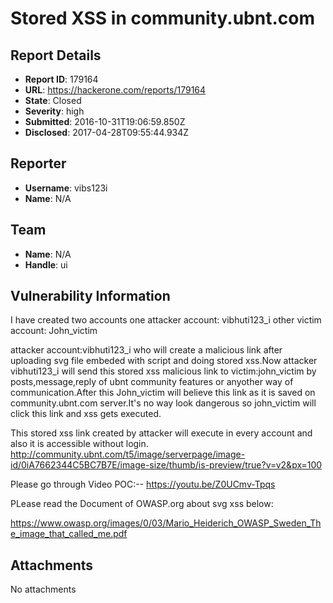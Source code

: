 # Stored XSS in community.ubnt.com

## Report Details
- **Report ID**: 179164
- **URL**: https://hackerone.com/reports/179164
- **State**: Closed
- **Severity**: high
- **Submitted**: 2016-10-31T19:06:59.850Z
- **Disclosed**: 2017-04-28T09:55:44.934Z

## Reporter
- **Username**: vibs123i
- **Name**: N/A

## Team
- **Name**: N/A
- **Handle**: ui

## Vulnerability Information
I have created two accounts
one attacker account: vibhuti123_i
other victim account: John_victim

 attacker account:vibhuti123_i who will create a malicious link after uploading svg file embeded with script and doing stored xss.Now attacker vibhuti123_i will send this  stored xss malicious link to victim:john_victim by posts,message,reply of ubnt community features or anyother way of communication.After this John_victim will believe this link as it is saved on community.ubnt.com server.It's no way look dangerous so john_victim will click this link and xss gets executed.

This stored xss link created by attacker will execute in every account and also it is accessible without login.
http://community.ubnt.com/t5/image/serverpage/image-id/0iA7662344C5BC7B7E/image-size/thumb/is-preview/true?v=v2&px=100

Please go through Video POC:--
https://youtu.be/Z0UCmv-Tpqs 


PLease read the Document of OWASP.org about svg xss below:

https://www.owasp.org/images/0/03/Mario_Heiderich_OWASP_Sweden_The_image_that_called_me.pdf

## Attachments
No attachments
